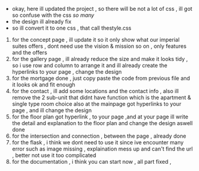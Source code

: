  - okay, here ill updated the project , so there will be not a lot of css , ill got so confuse with the css *so many* 
 - the design ill already fix 
 - so ill convert it to one css , that call thestyle.css
1. for the concept page , ill update it so it only show what our imperial suites offers , dont need use the vision & mission so on , only features and the offers
2. for the gallery page , ill already reduce the size and make it looks tidy , so i use row and column to arrange it and ill already create the hyperlinks to your page , change the design
3. for the mortgage done , just copy paste the code from previous file and it looks ok and fit enough
4. for the contact , ill add some locations and the contact info , also ill remove the 2 sub-unit that didnt have function which is the apartment & single type room choice also at the mainpage got hyperlinks to your page , and ill change the design
5. for the floor plan got hyperlink , to your page ,and at your page ill write the detail and explanation to the floor plan and change the design aswell done
6. for the intersection and connection , between the page , already done 
7. for the flask , i think we dont need to use it since ive encounter many error such as image missing , explaination mess up and can't find the url , better not use it too complicated
8. for the documentation , i think you can start now , all part fixed ,

